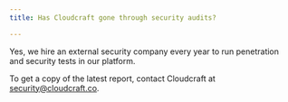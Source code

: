 ```yaml
---
title: Has Cloudcraft gone through security audits?

---
```


Yes, we hire an external security company every year to run penetration and security tests in our platform.

To get a copy of the latest report, contact Cloudcraft at [security@cloudcraft.co][1].

[1]: mailto:security@cloudcraft.co
